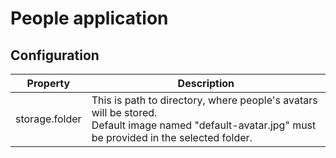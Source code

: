 # People application

## Configuration

| Property       | Description                                                                                                                                           |
|----------------|-------------------------------------------------------------------------------------------------------------------------------------------------------|
| storage.folder | This is path to directory, where people's avatars will be stored. <br/> Default image named "default-avatar.jpg" must be provided in the selected folder. |
